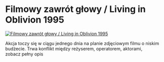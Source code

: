 Filmowy zawrót głowy / Living in Oblivion 1995 
=============
[![Filmowy zawrót głowy / Living in Oblivion 1995 ](http://vidos.pl/images/player.gif)](http://vidos.pl/filmowy-zawrot-glowy-living-in-oblivion-1995)

 Akcja toczy się w ciągu jednego dnia na planie zdjęciowym filmu o niskim budżecie. Trwa konflikt między reżyserem, operatorem, aktorami, zobacz pełny opis

